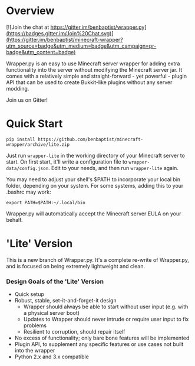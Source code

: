 # Overview #
[![Join the chat at https://gitter.im/benbaptist/wrapper.py](https://badges.gitter.im/Join%20Chat.svg)](https://gitter.im/benbaptist/minecraft-wrapper?utm_source=badge&utm_medium=badge&utm_campaign=pr-badge&utm_content=badge)

Wrapper.py is an easy to use Minecraft server wrapper for adding extra functionality into the server without modifying
the Minecraft server jar. It comes with a relatively simple and straight-forward - yet powerful - plugin API that can be used
to create Bukkit-like plugins without any server modding.

Join us on Gitter!

# Quick Start #
```
pip install https://github.com/benbaptist/minecraft-wrapper/archive/lite.zip
```

Just run `wrapper-lite` in the working directory of your Minecraft server to start.
On first start, it'll write a configuration file to `wrapper-data/config.json`. Edit to your needs, and then run `wrapper-lite` again.

You may need to adjust your shell's $PATH to incorporate your local bin folder, depending on your system. For some systems, adding this to your .bashrc may work:

```
export PATH=$PATH:~/.local/bin
```

Wrapper.py will automatically accept the Minecraft server EULA on your behalf.

# 'Lite' Version #
This is a new branch of Wrapper.py. It's a complete re-write of Wrapper.py, and is focused on being extremely lightweight and clean.

### **Design Goals of the 'Lite' Version**
- Quick setup
- Robust, stable, set-it-and-forget-it design
    - Wrapper should always be able to start without user input (e.g. with a physical server boot)
    - Updates to Wrapper should never intrude or require user input to fix problems
    - Resilient to corruption, should repair itself
- No excess of functionality; only bare bone features will be implemented
- Plugin API, to supplement any specific features or use cases not built into the wrapper
- Python 2.x and 3.x compatible
